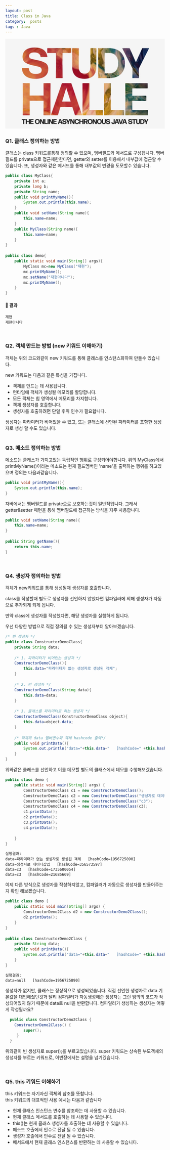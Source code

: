 ```yaml
---
layout: post
title: Class in Java
category:  posts
tags : Java
---
```


![스터디사진](https://github.com/jaehyunup/java_study/raw/master/20.11-ing/img/studyhalle.jpg?raw=true)
<br/>


### Q1. 클래스 정의하는 방법
클래스는 class 키워드를통해 정의할 수 있으며, 멤버필드와 메서드로 구성됩니다.
멤버필드를 private으로 접근제한한다면, getter와 setter를 이용해서 내부값에 접근할 수 있습니다.
또, 생성자와 같은 메서드를 통해 내부값의 변경을 도모할수 있습니다.
```java
public class MyClass{
    private int a;
    private long b;
    private String name;
    public void printMyName(){
        System.out.println(this.name);
    }
    public void setName(String name){
        this.name=name;
    }
    public MyClass(String name){
        this.name=name;
    }
}

public class demo{
    public static void main(String[] args){
        MyClass mc=new MyClass("재현");
        mc.printMyName();
        mc.setName("재현아니다");
        mc.printMyName();
    }
}
```
#### 🧨 결과 
```
재현
재현아니다
```

<br/>
  
### Q2. 객체 만드는 방법 (new 키워드 이해하기)  
객체는 위의 코드와같이 new 키워드를 통해 클래스를 인스턴스화하여 만들수 있습니다.  

new 키워드는 다음과 같은 특성을 가집니다.

- 객체를 만드는 데 사용됩니다.
- 런타임에 객체가 생성될 메모리를 할당합니다.
- 모든 객체는 힙 영역에서 메모리를 차지합니다.
- 객체 생성자를 호출합니다.
- 생성자를 호출하려면 단일 후위 인수가 필요합니다.  
  
생성자는 파라미터가 비어있을 수 있고, 또는 클래스에 선언된 파라미터를 포함한 생성자로 생성
할 수도 있습니다.  
<br/>  

### Q3. 메소드 정의하는 방법  
메소드는 클래스가 가지고있는 독립적인 행위로 구성되어야합니다.
위의 MyClass에서 printMyName()이라는 메소드는 현재 필드멤버인 'name'을 출력하는
행위를 하고있으며 정의는 다음과같습니다.  

```java
public void printMyName(){
    System.out.println(this.name);
}
```
자바에서는 멤버필드를 private으로 보호하는것이 일반적입니다. 그래서 getter&setter 패턴을
통해 멤버필드에 접근하는 방식을 자주 사용합니다.

```java
public void setName(String name){
    this.name=name;
}

public String getName(){
    return this.name;
}
```  
<br/>  


### Q4. 생성자 정의하는 방법
객체가 new키워드를 통해 생성될때 생성자를 호출합니다.    

class를 작성할때 별도로 생성자를 선언하지 않았다면 컴파일러에 의해 생성자가 자동으로
추가되게 되게 됩니다.    

만약 class에 생성자를 작성했다면, 해당 생성자를 실행하게 됩니다.  

우선 다양한 방법으로 직접 정의될 수 있는 생성자부터 알아보겠습니다.   


```java
/* 빈 생성자 */
public class ConstructorDemoClass{
    private String data;

    /* 1. 파라미터가 비어있는 생성자 */
    ConstructorDemoClass(){
        this.data="파라미터가 없는 생성자로 생성된 객체";
    }

    /* 2. 빈 생성자 */
    ConstructorDemoClass(String data){
        this.data=data;
    }

    /* 3. 클래스를 파라미터로 하는 생성자 */
    ConstructorDemoClass(ConstructorDemoClass object){
        this.data=object.data;
    }
    
    /* 객체의 data 멤버변수와 객체 hashcode 출력*/
    public void printData(){
        System.out.println("data="+this.data+"   [hashCode=" +this.hashCode()+"]");
    }
}
```  

위와같은 클래스를 선언하고 이를 데모할 별도의 클래스에서 데모를 수행해보겠습니다.

```java
public class demo {
    public static void main(String[] args) {
        ConstructorDemoClass c1 = new ConstructorDemoClass();
        ConstructorDemoClass c2 = new ConstructorDemoClass("생성자로 데이터삽입");
        ConstructorDemoClass c3 = new ConstructorDemoClass("c3");
        ConstructorDemoClass c4 = new ConstructorDemoClass(c3);
        c1.printData();
        c2.printData();
        c3.printData();
        c4.printData();

    }
}
```  

```
실행결과:  
data=파라미터가 없는 생성자로 생성된 객체   [hashCode=1956725890]
data=생성자로 데이터삽입   [hashCode=356573597]
data=c3   [hashCode=1735600054]
data=c3   [hashCode=21685669]
```  
  
  
이제 다른 방식으로 생성자를 작성하지않고, 컴파일러가 자동으로 생성자를 만들어주는지 확인 해보겠습니다.
```java
public class demo {
    public static void main(String[] args) {
        ConstructorDemo2Class d2 = new ConstructorDemo2Class();
        d2.printData();
    }
}

public class ConstructorDemo2Class {
    private String data;
    public void printData(){
        System.out.println("data="+this.data+"   [hashCode=" +this.hashCode()+"]");
    }
}
```
  
``` 
실행결과:
data=null   [hashCode=1956725890]
```  
생성자가 없지만, 클래스는 정상적으로 생성되었습니다. 직접 선언한 생성자로 data 기본값을
대입해줬던것과 달리 컴파일러가 자동생성해준 생성자는 그런 임의의 코드가 작성되어있지
않기 때문에 data로 null을 반환합니다. 컴파일러가 생성하는 생성자는 어떻게 작성될까요?

```java
  public class ConstructorDemo2Class {
    ConstructorDemo2Class() {
        super();
     }
  }
```

위와같이 빈 생성자로 super();를 부르고있습니다. super 키워드는 상속된 부모객체의
생성자를 부르는 키워드로, 이번장에서는 설명을 넘기겠습니다.  

<br/>

### Q5. this 키워드 이해하기  
this 키워드는 자기자신 객체의 참조를 뜻합니다.   
this 키워드의 대표적인 사용 예시는 다음과 같습니다

- 현재 클래스 인스턴스 변수를 참조하는 데 사용할 수 있습니다.
- 현재 클래스 메서드를 호출하는 데 사용할 수 있습니다.
- this()는 현재 클래스 생성자를 호출하는 데 사용할 수 있습니다.
- 메소드 호출에서 인수로 전달 될 수 있습니다.
- 생성자 호출에서 인수로 전달 될 수 있습니다.
- 메서드에서 현재 클래스 인스턴스를 반환하는 데 사용할 수 있습니다.